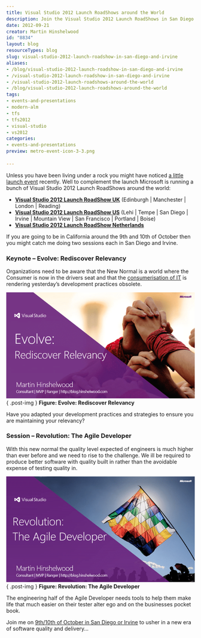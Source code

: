 ```yaml
---
title: Visual Studio 2012 Launch RoadShows around the World
description: Join the Visual Studio 2012 Launch RoadShows in San Diego and Irvine to explore new development practices and elevate your software quality. Don't miss out!
date: 2012-09-21
creator: Martin Hinshelwood
id: "8834"
layout: blog
resourceTypes: blog
slug: visual-studio-2012-launch-roadshow-in-san-diego-and-irvine
aliases:
- /blog/visual-studio-2012-launch-roadshow-in-san-diego-and-irvine
- /visual-studio-2012-launch-roadshow-in-san-diego-and-irvine
- /visual-studio-2012-launch-roadshows-around-the-world
- /blog/visual-studio-2012-launch-roadshows-around-the-world
tags:
- events-and-presentations
- modern-alm
- tfs
- tfs2012
- visual-studio
- vs2012
categories:
- events-and-presentations
preview: metro-event-icon-3-3.png

---
```

Unless you have been living under a rock you might have noticed [a little launch event](http://www.microsoft.com/visualstudio) recently. Well to complement the launch Microsoft is running a bunch of Visual Studio 2012 Launch RoadShows around the world:

- [**Visual Studio 2012 Launch RoadShow UK**](http://blogs.msdn.com/b/ukmsdn/archive/2012/09/06/event-visual-studio-2012-launch-roadshow.aspx) (Edinburgh | Manchester | London | Reading)
- [**Visual Studio 2012 Launch RoadShow US**](http://blogs.msdn.com/b/dajung/archive/2012/09/20/visual-studio-2012-launch-roadshow.aspx) (Lehi | Tempe | San Diego | Irvine | Mountain View | San Francisco | Portland | Boise)
- [**Visual Studio 2012 Launch RoadShow Netherlands**](http://www.clemensreijnen.nl/post/2012/09/22/Visual-Studio-Launch-Roadshows-and-Workshops-in-the-Netherlands.aspx)

If you are going to be in California around the 9th and 10th of October then you might catch me doing two sessions each in San Diego and Irvine.

### Keynote – Evolve: Rediscover Relevancy

Organizations need to be aware that the New Normal is a world where the Consumer is now in the drivers seat and that the [consumerisation of IT](http://blog.nwcadence.com/consumerization-of-it-and-my-cup-of-coffee/) is rendering yesterday’s development practices obsolete.

![Evolve: Rediscover Relevancy](images/image38-1-1.png "Evolve: Rediscover Relevancy")  
{ .post-img }
**Figure: Evolve: Rediscover Relevancy**

Have you adapted your development practices and strategies to ensure you are maintaining your relevancy?

### Session – Revolution: The Agile Developer

With this new normal the quality level expected of engineers is much higher than ever before and we need to rise to the challenge. We ill be required to produce better software with quality built in rather than the avoidable expense of testing quality in.

![Revolution: The Agile Developer](images/image39-2-2.png "Revolution: The Agile Developer")  
{ .post-img }
**Figure: Revolution: The Agile Developer**

The engineering half of the Agile Developer needs tools to help them make life that much easier on their tester alter ego and on the businesses pocket book.

Join me on [9th/10th of October in San Diego or Irvine](http://blog.hinshelwood.com/events/) to usher in a new era of software quality and delivery…
